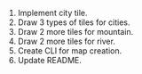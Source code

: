 1. Implement city tile.
2. Draw 3 types of tiles for cities.
3. Draw 2 more tiles for mountain.
4. Draw 2 more tiles for river.
5. Create CLI for map creation.
6. Update README.
